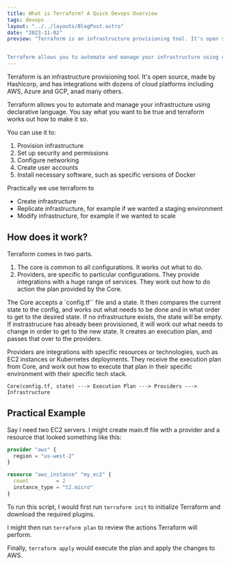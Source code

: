 ```yaml
---
title: What is Terraform? A Quick Devops Overview
tags: devops
layout: "../../layouts/BlogPost.astro"
date: "2023-11-02"
preview: "Terraform is an infrastructure provisioning tool. It's open source, made by Hashicorp, and has integrations with dozens of cloud platforms including AWS, Azure and GCP, anad many others.


Terraform allows you to automate and manage your infrastructure using declarative language. You say what you want to be true and terraform works out how to make it so."
---
```


Terraform is an infrastructure provisioning tool. It's open source, made by Hashicorp, and has integrations with dozens of cloud platforms including AWS, Azure and GCP, anad many others.

Terraform allows you to automate and manage your infrastructure using declarative language. You say what you want to be true and terraform works out how to make it so.

You can use it to:

1. Provision infrastructure
2. Set up security and permissions
3. Configure networking
4. Create user accounts
5. Install necessary software, such as specific versions of Docker

Practically we use terraform to

- Create infrastructure
- Replicate infrastructure, for example if we wanted a staging environment
- Modify infrastructure, for example if we wanted to scale

## How does it work?

Terraform comes in two parts.

1. The core is common to all configurations. It works out what to do.
2. Providers, are specific to particular configurations. They provide integrations with a huge range of services. They work out how to do action the plan provided by the Core.

The Core accepts a `config.tf`` file and a state. It then compares the current state to the config, and works out what needs to be done and in what order to get to the desired state. If no infrastructure exists, the state will be empty. If instrastrucure has already been provisioned, it will work out what needs to change in order to get to the new state. It creates an execution plan, and passes that over to the providers.

Providers are integrations with specific resources or technologies, such as EC2 instances or Kubernetes deployments. They receive the execution plan from Core, and work out how to execute that plan in their specific environment with their specific tech stack.

```
Core(config.tf, state) ---> Execution Plan ---> Providers ---> Infrastructure
```

## Practical Example

Say I need two EC2 servers. I might create main.tf file with a provider and a resource that looked something like this:

```tf
provider "aws" {
  region = "us-west-2"
}

resource "aws_instance" "my_ec2" {
  count         = 2
  instance_type = "t2.micro"
}
```

To run this script, I would first run `terraform init` to initialize Terraform and download the required plugins.

I might then run `terraform plan` to review the actions Terraform will perform.

Finally, `terraform apply` would execute the plan and apply the changes to AWS.


